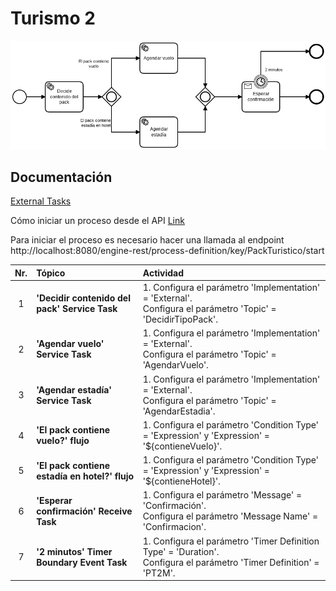 # Turismo 2

![BPMN Diagram](process.png)

## Documentación

[External Tasks](https://docs.camunda.org/manual/7.9/user-guide/process-engine/external-tasks/)

Cómo iniciar un proceso desde el API [Link](https://docs.camunda.org/manual/7.9/reference/rest/process-definition/post-start-process-instance/)

Para iniciar el proceso es necesario hacer una llamada al endpoint http://localhost:8080/engine-rest/process-definition/key/PackTuristico/start


|   Nr. | Tópico                                        | Actividad                                                                                                                                                                                                                                                                                                                                                                                                                                                                                                                     |
| :---: | :---                                          | :---                                                                                                                                                                                                                                                                                                                                                                                                                                                                                                                          |
|     1 | **'Decidir contenido del pack' Service Task** | 1. Configura el parámetro 'Implementation' = 'External'. <br> Configura el parámetro 'Topic' = 'DecidirTipoPack'. <br>                                                                                                                                                                                                                                                                                                                                                                                                        |
|     2 | **'Agendar vuelo' Service Task** | 1. Configura el parámetro 'Implementation' = 'External'. <br> Configura el parámetro 'Topic' = 'AgendarVuelo'. <br>                                                                                                                                                                                                                                                                                                                                                                                            |
|     3 | **'Agendar estadía' Service Task** | 1. Configura el parámetro 'Implementation' = 'External'. <br> Configura el parámetro 'Topic' = 'AgendarEstadia'. <br>                                                                                                                                                                                                                                                                                                                                                                                         |
|     4 | **'El pack contiene vuelo?' flujo** | 1. Configura el parámetro 'Condition Type' = 'Expression' y 'Expression' = '${contieneVuelo}'.                                                                                                                                                                                                                                                                                                                                                                                                                 |
|     5 | **'El pack contiene estadía en hotel?' flujo** | 1. Configura el parámetro 'Condition Type' = 'Expression' y 'Expression' = '${contieneHotel}'.                                                                                                                                                                                                                                                                                                                                                                                                            |
|     6 | **'Esperar confirmación' Receive Task** | 1. Configura el parámetro 'Message' = 'Confirmación'. <br> Configura el parámetro 'Message Name' = 'Confirmacion'. <br>                                                                                                                                                                                                                                                                                                                                              |
|     7 | **'2 minutos' Timer Boundary Event Task** | 1. Configura el parámetro 'Timer Definition Type' = 'Duration'. <br> Configura el parámetro 'Timer Definition' = 'PT2M'. <br>                                                                                                                                                                                                                                                                                            |
